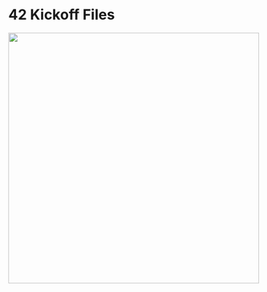 # 42 Kickoff Files

<img src="https://upload.wikimedia.org/wikipedia/commons/thumb/8/8d/42_Logo.svg/2048px-42_Logo.svg.png" align="center" height="500">
